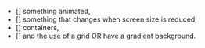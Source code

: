 - [] something animated, 
- [] something that changes when screen size is reduced,
- [] containers, 
- [] and the use of a grid OR have a gradient background.
